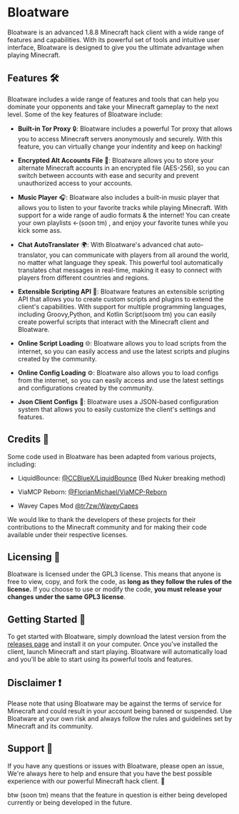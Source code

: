 # Bloatware 

Bloatware is an advanced 1.8.8 Minecraft hack client with a wide range of features and capabilities. With its powerful set of tools and intuitive user interface, Bloatware is designed to give you the ultimate advantage when playing Minecraft.

## Features 🛠️

Bloatware includes a wide range of features and tools that can help you dominate your opponents and take your Minecraft gameplay to the next level. Some of the key features of Bloatware include:

- **Built-in Tor Proxy** 🔒: Bloatware includes a powerful Tor proxy that allows you to access Minecraft servers anonymously and securely. With this feature, you can virtually change your indentity and keep on hacking!

- **Encrypted Alt Accounts File** 🔐: Bloatware allows you to store your alternate Minecraft accounts in an encrypted file (AES-256), so you can switch between accounts with ease and security and prevent unauthorized access to your accounts.

- **Music Player** 🎧: Bloatware also includes a built-in music player that allows you to listen to your favorite tracks while playing Minecraft. With support for a wide range of audio formats & the internet! You can create your own playlists <-(soon tm) , and enjoy your favorite tunes while you kick some ass.

- **Chat AutoTranslater** 🌍: With Bloatware's advanced chat auto-translator, you can communicate with players from all around the world, no matter what language they speak. This powerful tool automatically translates chat messages in real-time, making it easy to connect with players from different countries and regions.

- **Extensible Scripting API** 🧩: Bloatware features an extensible scripting API that allows you to create custom scripts and plugins to extend the client's capabilities. With support for multiple programming languages, including Groovy,Python, and Kotlin Script(soom tm) you can easily create powerful scripts that interact with the Minecraft client and Bloatware.

- **Online Script Loading** 🌐: Bloatware allows you to load scripts from the internet, so you can easily access and use the latest scripts and plugins created by the community.

- **Online Config Loading** ⚙️: Bloatware also allows you to load configs from the internet, so you can easily access and use the latest settings and configurations created by the community.

- **Json Client Configs** 📝: Bloatware uses a JSON-based configuration system that allows you to easily customize the client's settings and features.


## Credits 🙏

Some code used in Bloatware has been adapted from various projects, including:
- LiquidBounce: [@CCBlueX/LiquidBounce](https://github.com/CCBlueX/LiquidBounce) (Bed Nuker breaking method)

- ViaMCP Reborn:
[@FlorianMichael/ViaMCP-Reborn](https://github.com/FlorianMichael/ViaMCP)

- Wavey Capes Mod
[@tr7zw/WaveyCapes](https://github.com/tr7zw/WaveyCapes)

We would like to thank the developers of these projects for their contributions to the Minecraft community and for making their code available under their respective licenses.

## Licensing 📄

Bloatware is licensed under the GPL3 license. This means that anyone is free to view, copy, and fork the code, as **long as they follow the rules of the license.** If you choose to use or modify the code, **you must release your changes under the same GPL3 license**.

## Getting Started 🚀

To get started with Bloatware, simply download the latest version from the [releases page](https://www.youtube.com/watch?v=dQw4w9WgXcQ) and install it on your computer. Once you've installed the client, launch Minecraft and start playing. Bloatware will automatically load and you'll be able to start using its powerful tools and features.

## Disclaimer ❗

Please note that using Bloatware may be against the terms of service for Minecraft and could result in your account being banned or suspended. Use Bloatware at your own risk and always follow the rules and guidelines set by Minecraft and its community.

## Support 🤝

If you have any questions or issues with Bloatware, please open an issue, We're always here to help and ensure that you have the best possible experience with our powerful Minecraft hack client. 🤖


btw (soon tm) means that the feature in question is either being developed currently or being developed in the future.
